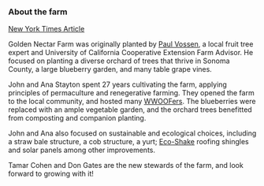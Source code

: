 ### About the farm

[New York Times Article](https://www.nytimes.com/2008/06/01/travel/01explorer.html?ei=5087&em&en=e4cc1870b1d8e566&ex=1212379200)  

Golden Nectar Farm was originally planted by [Paul Vossen](http://www.paulvossen.com/), a local fruit tree expert and University of California Cooperative Extension Farm Advisor.  He focused on planting a diverse orchard of trees that thrive in Sonoma County, a large blueberry garden, and many table grape vines.

John and Ana Stayton spent 27 years cultivating the farm, applying principles of permaculture and renegerative farming.  They opened the farm to the local community, and hosted many [WWOOFers](https://wwoof.net/).  The blueberries were replaced with an ample vegetable garden, and the orchard trees benefitted from composting and companion planting.

John and Ana also focused on sustainable and ecological choices, including a straw bale structure, a cob structure, a yurt; [Eco-Shake](https://www.ecoshakeshingles.com/) roofing shingles and solar panels among other improvements.

Tamar Cohen and Don Gates are the new stewards of the farm, and look forward to growing with it!